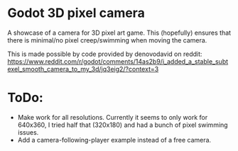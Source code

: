 # Godot 3D pixel camera

A showcase of a camera for 3D pixel art game. This (hopefully) ensures that there is minimal/no pixel creep/swimming when moving the camera.

This is made possible by code provided by denovodavid on reddit:
https://www.reddit.com/r/godot/comments/14as2b9/i_added_a_stable_subtexel_smooth_camera_to_my_3d/jq3eig2/?context=3

# ToDo:

* Make work for all resolutions. Currently it seems to only work for 640x360, I tried half that (320x180) and had a bunch of pixel swimming issues.
* Add a camera-following-player example instead of a free camera.
